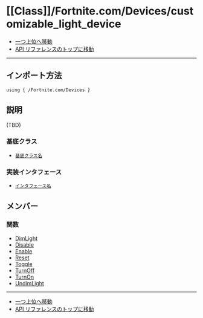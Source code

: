 # [[Class]]/Fortnite.com/Devices/customizable_light_device

- [一つ上位へ移動](../main.md)
- [API リファレンスのトップに移動](../../../main.md)

---

## インポート方法

```verse
using { /Fortnite.com/Devices }
```

## 説明

(TBD)

### 基底クラス

- [`基底クラス名`]()

### 実装インタフェース

- [`インタフェース名`]()

## メンバー

### 関数

- [DimLight](./F_DimLight/main.md)
- [Disable](./F_Disable/main.md)
- [Enable](./F_Enable/main.md)
- [Reset](./F_Reset/main.md)
- [Toggle](./F_Toggle/main.md)
- [TurnOff](./F_TurnOff/main.md)
- [TurnOn](./F_TurnOn/main.md)
- [UndimLight](./F_UndimLight/main.md)

---

- [一つ上位へ移動](../main.md)
- [API リファレンスのトップに移動](../../../main.md)
